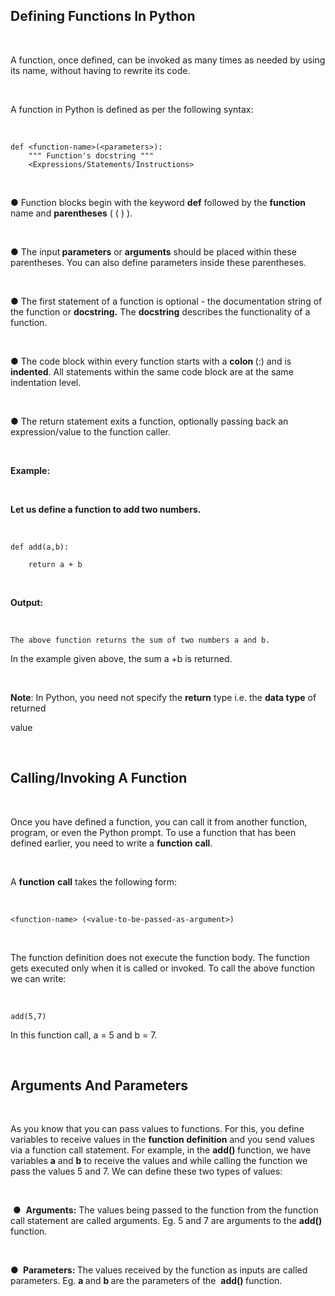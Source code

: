 <div _ngcontent-serverapp-c232="" class="note-body"><div _ngcontent-serverapp-c232="" class="body-text"><h2><strong>Defining Functions In Python</strong></h2><p>&nbsp;</p><p>A function, once defined, can be invoked as many times as needed by using its name, without having to rewrite its code.</p><p>&nbsp;</p><p>A function in Python is defined as per the following syntax:</p><p>&nbsp;</p><pre><code class="language-python hljs"><span class="hljs-function"><span class="hljs-keyword">def</span>​ &lt;​<span class="hljs-title">function</span>​-​<span class="hljs-title">name</span>​&gt;(<span class="hljs-params">&lt;parameters&gt;</span>):</span>
 &nbsp;&nbsp;&nbsp;<span class="hljs-string">""" Function's docstring """</span> 
 &nbsp;&nbsp;&nbsp;&lt;Expressions/Statements/Instructions&gt;</code></pre><p>&nbsp;</p><p>● Function blocks begin with the keyword <strong>def</strong>​ followed by the <strong>function</strong> name and <strong>​parentheses</strong>​ ( ( ) ).</p><p>&nbsp;</p><p>● The input<strong> parameters</strong>​ or ​<strong>arguments​</strong> should be placed within these parentheses. You can also define parameters inside these parentheses.</p><p>&nbsp;</p><p>● The first statement of a function is optional - the documentation string of the function or <strong>​docstring.​</strong> The <strong>docstring</strong>​ describes the functionality of a function.</p><p>&nbsp;</p><p>● The code block within every function starts with a <strong>colon </strong>​(:) and is <strong>indented</strong>.​ All statements within the same code block are at the same indentation level.</p><p>&nbsp;</p><p>● The ​return​ statement exits a function, optionally passing back an expression/value to the function caller.</p><p>&nbsp;</p><p><strong>Example:</strong></p><p>&nbsp;</p><p><strong>Let us define a function to add two numbers.</strong></p><p>&nbsp;</p><pre><code class="language-python hljs"><span class="hljs-function"><span class="hljs-keyword">def</span> <span class="hljs-title">add</span>(<span class="hljs-params">a,b</span>):</span>
 &nbsp;&nbsp; 
 &nbsp;&nbsp;&nbsp;<span class="hljs-keyword">return</span> a + b</code></pre><p>&nbsp;</p><p><strong>Output:</strong></p><p>&nbsp;</p><pre><code class="language-python hljs">The above function returns the sum of two numbers ​a​ <span class="hljs-keyword">and</span> ​b​.</code></pre><p>In the example given above, the sum a​ +b​ is returned.</p><p>&nbsp;</p><p><strong>Note</strong>:​ In Python, you need not specify the <strong>return</strong> type i.e. the <strong>data type</strong> of returned</p><p>value</p><p>&nbsp;</p><h2><strong>Calling/Invoking A Function</strong></h2><p>&nbsp;</p><p>Once you have defined a function, you can call it from another function, program, or even the Python prompt. To use a function that has been defined earlier, you need to write a <strong>function</strong> <strong>call​</strong>.</p><p>&nbsp;</p><p>A <strong>function</strong> <strong>call​</strong> takes the following form:</p><p>&nbsp;</p><pre><code class="language-python hljs">&lt;function-name&gt; (&lt;value-to-be-passed-​<span class="hljs-keyword">as</span>​-argument&gt;)</code></pre><p>&nbsp;</p><p>The function definition does not execute the function body. The function gets executed only when it is called or invoked. To call the above function we can write:</p><p>&nbsp;</p><pre><code class="language-python hljs">add(​<span class="hljs-number">5</span>​,​<span class="hljs-number">7</span>​)</code></pre><p>In this function call, a​ = ​5​ and ​b = ​7​.</p><p>&nbsp;</p><h2><strong>Arguments And Parameters</strong></h2><p>&nbsp;</p><p>As you know that you can pass values to functions. For this, you define variables to receive values in the <strong>function definition​</strong> and you send values via a function call statement. For example, in the <strong>​add()​ </strong>function, we have variables <strong>​a​</strong> and <strong>​b​</strong> to receive the values and while calling the function we pass the values 5 and 7. We can define these two types of values:</p><p>&nbsp;</p><p>&nbsp;●&nbsp; <strong>Arguments:</strong>​ The values being passed to the function from the function call statement are called arguments. Eg. ​5​ and ​7​ are arguments to the ​<strong>add()</strong> function.</p><p>&nbsp;</p><p>●&nbsp;<strong> Parameters: </strong>The values received by the function as inputs are called parameters. Eg. <strong>a​ </strong>and <strong>b​ </strong>are the parameters of the​ &nbsp;<strong>a​dd()​ </strong>function.</p></div></div>